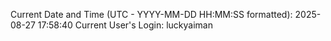 Current Date and Time (UTC - YYYY-MM-DD HH:MM:SS formatted): 2025-08-27 17:58:40
Current User's Login: luckyaiman

